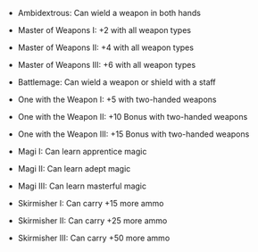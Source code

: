 - Ambidextrous: Can wield a weapon in both hands

- Master of Weapons I: +2 with all weapon types
- Master of Weapons II: +4 with all weapon types
- Master of Weapons III: +6 with all weapon types

- Battlemage: Can wield a weapon or shield with a staff

- One with the Weapon I: +5 with two-handed weapons
- One with the Weapon II: +10 Bonus with two-handed weapons
- One with the Weapon III: +15 Bonus with two-handed weapons

- Magi I: Can learn apprentice magic
- Magi II: Can learn adept magic
- Magi III: Can learn masterful magic

- Skirmisher I: Can carry +15 more ammo
- Skirmisher II: Can carry +25 more ammo
- Skirmisher III: Can carry +50 more ammo
